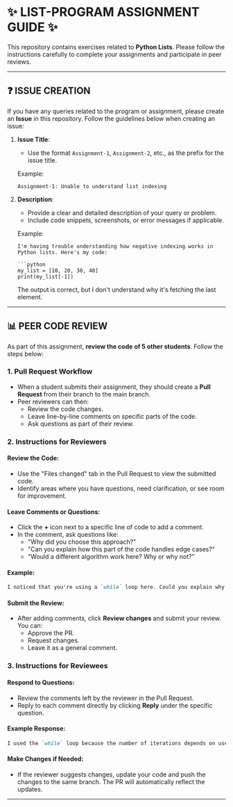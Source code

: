 # ✨ LIST-PROGRAM ASSIGNMENT GUIDE ✨

This repository contains exercises related to **Python Lists**. Please follow the instructions carefully to complete your assignments and participate in peer reviews.

---

## ❓ ISSUE CREATION

If you have any queries related to the program or assignment, please create an **Issue** in this repository. Follow the guidelines below when creating an issue:

1. **Issue Title**:
   - Use the format `Assignment-1`, `Assignment-2`, etc., as the prefix for the issue title.

   Example:
   ```
   Assignment-1: Unable to understand list indexing
   ```

2. **Description**:
   - Provide a clear and detailed description of your query or problem.
   - Include code snippets, screenshots, or error messages if applicable.

   Example:
   ```
   I'm having trouble understanding how negative indexing works in Python lists. Here's my code:

   ```python
   my_list = [10, 20, 30, 40]
   print(my_list[-1])
   ```

   The output is correct, but I don't understand why it's fetching the last element.
---

## 📊 PEER CODE REVIEW

As part of this assignment, **review the code of 5 other students**. Follow the steps below:

### 1. **Pull Request Workflow**
- When a student submits their assignment, they should create a **Pull Request** from their branch to the main branch.
- Peer reviewers can then:
  - Review the code changes.
  - Leave line-by-line comments on specific parts of the code.
  - Ask questions as part of their review.

### 2. **Instructions for Reviewers**

#### Review the Code:
- Use the "Files changed" tab in the Pull Request to view the submitted code.
- Identify areas where you have questions, need clarification, or see room for improvement.

#### Leave Comments or Questions:
- Click the **+** icon next to a specific line of code to add a comment.
- In the comment, ask questions like:
  - "Why did you choose this approach?"
  - "Can you explain how this part of the code handles edge cases?"
  - "Would a different algorithm work here? Why or why not?"

#### Example:
```markdown
I noticed that you're using a `while` loop here. Could you explain why you chose it over a `for` loop? Are there any specific advantages in this case?
```

#### Submit the Review:
- After adding comments, click **Review changes** and submit your review. You can:
  - Approve the PR.
  - Request changes.
  - Leave it as a general comment.

### 3. **Instructions for Reviewees**

#### Respond to Questions:
- Review the comments left by the reviewer in the Pull Request.
- Reply to each comment directly by clicking **Reply** under the specific question.

#### Example Response:
```markdown
I used the `while` loop because the number of iterations depends on user input, which is not fixed. A `for` loop wouldn’t work well in this scenario.
```

#### Make Changes if Needed:
- If the reviewer suggests changes, update your code and push the changes to the same branch. The PR will automatically reflect the updates.

---



